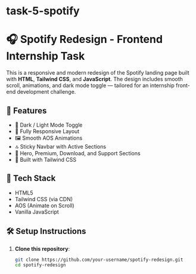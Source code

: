 # task-5-spotify
# 🎧 Spotify Redesign - Frontend Internship Task

This is a responsive and modern redesign of the Spotify landing page built with **HTML**, **Tailwind CSS**, and **JavaScript**. The design includes smooth scroll, animations, and dark mode toggle — tailored for an internship front-end development challenge.

## 🚀 Features

- 🌙 Dark / Light Mode Toggle
- 📱 Fully Responsive Layout
- 🖼️ Smooth AOS Animations
- 🔝 Sticky Navbar with Active Sections
- 🎵 Hero, Premium, Download, and Support Sections
- 🎨 Built with Tailwind CSS

## 📁 Tech Stack

- HTML5
- Tailwind CSS (via CDN)
- AOS (Animate on Scroll)
- Vanilla JavaScript

## 🛠️ Setup Instructions

1. **Clone this repository**:
   ```bash
   git clone https://github.com/your-username/spotify-redesign.git
   cd spotify-redesign
